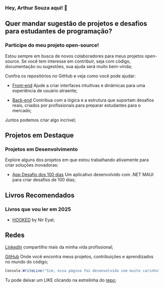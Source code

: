### Hey, Arthur Souza aqui! 👋



## Quer mandar sugestão de projetos e desafios para estudantes de programação? 
### Participe do meu projeto open-source!

Estou sempre em busca de novos colaboradores para meus projetos open-source. Se você tem interesse em contribuir, seja com código, documentação ou sugestões, sua ajuda será muito bem-vinda;

Confira os repositórios no GitHub e veja como você pode ajudar:

- [Front-end](https://github.com/ArthurSilv4/site-desafio.tech) Ajude a criar interfaces intuitivas e dinâmicas para uma experiência de usuário atraente;

- [Back-end](https://github.com/ArthurSilv4/api-desafio.tech) Contribua com a lógica e a estrutura que suportam desafios reais, criados por profissionais para preparar estudantes para o mercado;

Juntos podemos criar algo incrível;



## Projetos em Destaque
### Projetos em Desenvolvimento

Explore alguns dos projetos em que estou trabalhando ativamente para criar soluções inovadoras:

- [App Desafio dos 100 dias](https://github.com/ArthurSilv4/app-desafio100dias) Um aplicativo desenvolvido com .NET MAUI para criar desafios de 100 dias;



<!-- ### Projetos em Atualização Contínua

Estes são alguns dos meus projetos concluídos, mas que continuo aprimorando para trazer melhorias constantes:

- [Nome do projeto](link) 
    <sub>Resumo do projeto;</sub>

- [Nome do projeto](link) 
    <sub>Resumo do projeto;</sub> -->



## Livros Recomendados
### Livros que vou ler em 2025

- [HOOKED](https://amzn.to/4emDevq) by Nir Eyal;




## Redes

[LinkedIn](https://www.linkedin.com/in/arthur-souza-dev/) compartilho mais da minha vida profissional;

[GitHub](https://github.com/ArthurSilv4) Onde você encontra meus projetos, contribuições e aprendizados no mundo do código;




```csharp
Console.WriteLine("Sim, essa página foi desenvolvida com muito carinho");
```



Tu pode deixar um LIKE clicando na estrelinha do [repo](https://github.com/ArthurSilv4/arthurdesouza.com/tree/master);